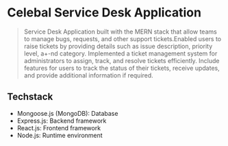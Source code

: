 # Celebal Service Desk Application

> Service Desk Application built with the MERN stack that allow teams to manage bugs, requests, and other support tickets.Enabled users to raise tickets by providing details such as issue description, priority level, a+-nd category. Implemented a ticket management system for administrators to assign, track, and resolve tickets efficiently. Include features for users to track the status of their tickets, receive updates, and provide additional information if required.

## Techstack
* Mongoose.js (MongoDB): Database
* Express.js: Backend framework
* React.js: Frontend framework
* Node.js: Runtime environment


